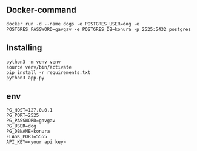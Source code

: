 ## Docker-command
```
docker run -d --name dogs -e POSTGRES_USER=dog -e POSTGRES_PASSWORD=gavgav -e POSTGRES_DB=konura -p 2525:5432 postgres
```
## Installing
```
python3 -m venv venv
source venv/bin/activate
pip install -r requirements.txt
python3 app.py
```

## env 
```
PG_HOST=127.0.0.1
PG_PORT=2525
PG_PASSWORD=gavgav
PG_USER=dog
PG_DBNAME=konura
FLASK_PORT=5555
API_KEY=<your api key>
```
